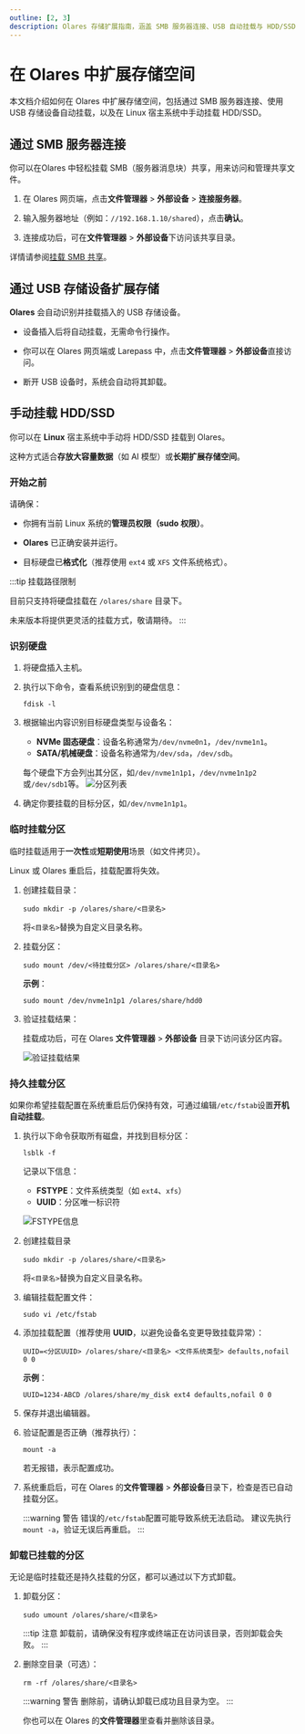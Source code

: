 ```yaml
---
outline: [2, 3]
description: Olares 存储扩展指南，涵盖 SMB 服务器连接、USB 自动挂载与 HDD/SSD 手动挂载设置，助你灵活扩展本地存储空间，高效管理大型 AI 模型与数据资源。
---
```

# 在 Olares 中扩展存储空间

本文档介绍如何在 Olares 中扩展存储空间，包括通过 SMB 服务器连接、使用 USB 存储设备自动挂载，以及在 Linux 宿主系统中手动挂载 HDD/SSD。

## 通过 SMB 服务器连接

你可以在Olares 中轻松挂载 SMB（服务器消息块）共享，用来访问和管理共享文件。

1. 在 Olares 网页端，点击**文件管理器** > **外部设备** > **连接服务器**。

2. 输入服务器地址（例如：`//192.168.1.10/shared`），点击**确认**。

3. 连接成功后，可在**文件管理器** > **外部设备**下访问该共享目录。

详情请参阅[挂载 SMB 共享](../olares/files/mount-SMB.md)。

## 通过 USB 存储设备扩展存储

**Olares** 会自动识别并挂载插入的 USB 存储设备。

- 设备插入后将自动挂载，无需命令行操作。

- 你可以在 Olares 网页端或 Larepass 中，点击**文件管理器** > **外部设备**直接访问。

- 断开 USB 设备时，系统会自动将其卸载。

## 手动挂载 HDD/SSD

你可以在 **Linux** 宿主系统中手动将 HDD/SSD 挂载到 Olares。

这种方式适合**存放大容量数据**（如 AI 模型）或**长期扩展存储空间**。

### 开始之前

请确保：

- 你拥有当前 Linux 系统的**管理员权限（sudo 权限）**。

- **Olares** 已正确安装并运行。

- 目标硬盘已**格式化**（推荐使用 `ext4` 或 `XFS` 文件系统格式）。

:::tip 挂载路径限制

目前只支持将硬盘挂载在 `/olares/share` 目录下。

未来版本将提供更灵活的挂载方式，敬请期待。
:::

### 识别硬盘

1. 将硬盘插入主机。

2. 执行以下命令，查看系统识别到的硬盘信息：

   ```
   fdisk -l
   ```

3. 根据输出内容识别目标硬盘类型与设备名：

    - **NVMe 固态硬盘**：设备名称通常为`/dev/nvme0n1`，`/dev/nvme1n1`。
    - **SATA/机械硬盘**：设备名称通常为`/dev/sda`，`/dev/sdb`。

    每个硬盘下方会列出其分区，如`/dev/nvme1n1p1`，`/dev/nvme1n1p2`或`/dev/sdb1`等。
    ![分区列表](/images/zh/manual/tutorials/expand-storage-partition.png#bordered)

4. 确定你要挂载的目标分区，如`/dev/nvme1n1p1`。

### 临时挂载分区

临时挂载适用于**一次性**或**短期使用**场景（如文件拷贝）。

Linux 或 Olares 重启后，挂载配置将失效。

1. 创建挂载目录：

    ```
    sudo mkdir -p /olares/share/<目录名>
    ```

    将`<目录名>`替换为自定义目录名称。

2. 挂载分区：

    ```
    sudo mount /dev/<待挂载分区> /olares/share/<目录名>  
    ```

    **示例**：

    ```
    sudo mount /dev/nvme1n1p1 /olares/share/hdd0
    ```

3. 验证挂载结果：

    挂载成功后，可在 Olares **文件管理器** > **外部设备** 目录下访问该分区内容。

    ![验证挂载结果](/images/zh/manual/tutorials/expand-storage-mount-result-cn.png#bordered)

### 持久挂载分区

如果你希望挂载配置在系统重启后仍保持有效，可通过编辑`/etc/fstab`设置**开机自动挂载**。

1. 执行以下命令获取所有磁盘，并找到目标分区：

    ```
    lsblk -f
    ```

    记录以下信息：
    - **FSTYPE**：文件系统类型（如 `ext4`、`xfs`）
    - **UUID**：分区唯一标识符

    ![FSTYPE信息](/images/zh/manual/tutorials/expand-storage-fstype.png#bordered)

2. 创建挂载目录

    ```
    sudo mkdir -p /olares/share/<目录名>
    ```

    将`<目录名>`替换为自定义目录名称。

3. 编辑挂载配置文件：

    ```
    sudo vi /etc/fstab
    ```

4. 添加挂载配置（推荐使用 **UUID**，以避免设备名变更导致挂载异常）：

    ```
   UUID=<分区UUID> /olares/share/<目录名> <文件系统类型> defaults,nofail 0 0
    ```

    **示例**：

    ```
    UUID=1234-ABCD /olares/share/my_disk ext4 defaults,nofail 0 0
    ```

5. 保存并退出编辑器。

6. 验证配置是否正确（推荐执行）：

    ```
    mount -a
    ```
    
    若无报错，表示配置成功。

7. 系统重启后，可在 Olares 的**文件管理器** > **外部设备**目录下，检查是否已自动挂载分区。

    :::warning 警告
    错误的`/etc/fstab`配置可能导致系统无法启动。
    建议先执行`mount -a`，验证无误后再重启。
    :::

### 卸载已挂载的分区

无论是临时挂载还是持久挂载的分区，都可以通过以下方式卸载。

1. 卸载分区：

    ```
    sudo umount /olares/share/<目录名>
    ```

    :::tip 注意
    卸载前，请确保没有程序或终端正在访问该目录，否则卸载会失败。
    :::

2. 删除空目录（可选）：

    ```
    rm -rf /olares/share/<目录名>
    ```

    :::warning 警告
    删除前，请确认卸载已成功且目录为空。
    :::

    你也可以在 Olares 的**文件管理器**里查看并删除该目录。